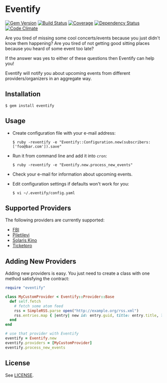 # Eventify
[![Gem Version](https://badge.fury.io/rb/eventify.png)](http://badge.fury.io/rb/eventify)
[![Build Status](https://api.travis-ci.org/jarmo/eventify.png)](http://travis-ci.org/jarmo/eventify)
[![Coverage](https://coveralls.io/repos/jarmo/eventify/badge.png?branch=master)](https://coveralls.io/r/jarmo/eventify)
[![Dependency Status](https://gemnasium.com/jarmo/eventify.png)](https://gemnasium.com/jarmo/eventify)
[![Code Climate](https://codeclimate.com/github/jarmo/eventify.png)](https://codeclimate.com/github/jarmo/eventify)

Are you tired of missing some cool concerts/events because you just didn't know them
happening? Are you tired of not getting good sitting places because you heard
of some event too late?

If the answer was yes to either of these questions then Eventify can help you!

Eventify will notify you about upcoming events from different
providers/organizers in an aggregate way.

## Installation

    $ gem install eventify

## Usage

* Create configuration file with your e-mail address:

    `$ ruby -reventify -e "Eventify::Configuration.new(subscribers: ['foo@bar.com']).save"`

* Run it from command line and add it into `cron`:

    `$ ruby -reventify -e "Eventify.new.process_new_events"`

* Check your e-mail for information about upcoming events.

* Edit configuration settings if defaults won't work for you:
    
     `$ vi ~/.eventify/config.yaml`

## Supported Providers

The following providers are currently supported:

* [FBI](http://fbi.ee)
* [Piletilevi](http://www.piletilevi.ee/)
* [Solaris Kino](http://solariskino.ee/)
* [Ticketpro](http://www.ticketpro.ee/)

## Adding New Providers

Adding new providers is easy. You just need to create a class with one method
satisfying the contract:

```ruby
require "eventify"

class MyCustomProvider < Eventify::Provider::Base
  def self.fetch
    # fetch some atom feed
    rss = SimpleRSS.parse open("http://example.org/rss.xml")
    rss.entries.map { |entry| new id: entry.guid, title: entry.title, link: entry.link, date: entry.pubDate }
  end
end

# use that provider with Eventify
eventify = Eventify.new
eventify.providers = [MyCustomProvider]
eventify.process_new_events
```

## License

See [LICENSE](https://github.com/jarmo/eventify/blob/master/LICENSE).
